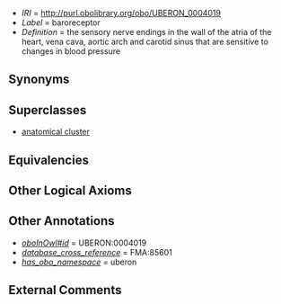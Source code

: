  * *IRI* = http://purl.obolibrary.org/obo/UBERON_0004019
 * *Label* = baroreceptor
 * *Definition* = the sensory nerve endings in the wall of the atria of the heart, vena cava, aortic arch and carotid sinus that are sensitive to changes in blood pressure

## Synonyms


## Superclasses

 * [anatomical cluster](../../UBERON/77/UBERON_0000477.md)

## Equivalencies


## Other Logical Axioms


## Other Annotations

 * *[oboInOwl#id](../../id/oboInOwl#id.md)* = UBERON:0004019
 * *[database_cross_reference](../../ef/oboInOwl#hasDbXref.md)* = FMA:85601
 * *[has_obo_namespace](../../ce/oboInOwl#hasOBONamespace.md)* = uberon

## External Comments


